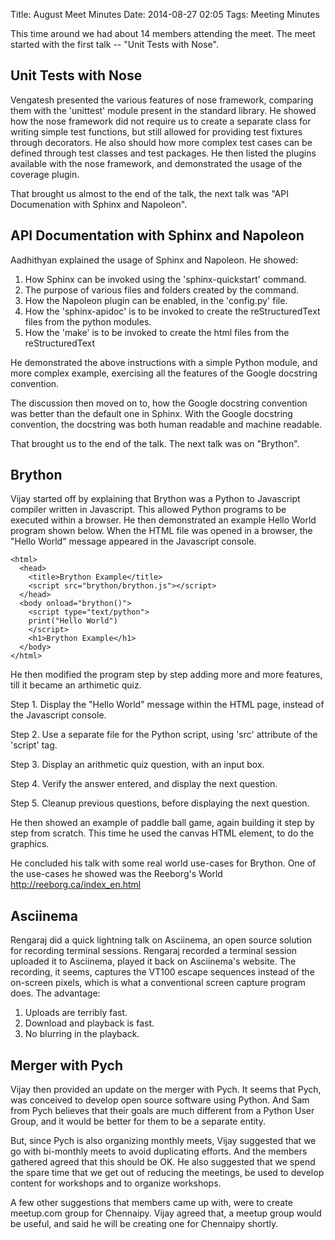Title: August Meet Minutes
Date: 2014-08-27 02:05
Tags: Meeting Minutes

This time around we had about 14 members attending the meet. The meet
started with the first talk -- "Unit Tests with Nose".

## Unit Tests with Nose

Vengatesh presented the various features of nose framework, comparing
them with the 'unittest' module present in the standard library. He
showed how the nose framework did not require us to create a separate
class for writing simple test functions, but still allowed for
providing test fixtures through decorators. He also should how more
complex test cases can be defined through test classes and test
packages. He then listed the plugins available with the nose
framework, and demonstrated the usage of the coverage plugin.

That brought us almost to the end of the talk, the next talk was "API
Documenation with Sphinx and Napoleon".

## API Documentation with Sphinx and Napoleon

Aadhithyan explained the usage of Sphinx and Napoleon. He showed:

  1. How Sphinx can be invoked using the 'sphinx-quickstart' command.
  2. The purpose of various files and folders created by the command.
  3. How the Napoleon plugin can be enabled, in the 'config.py' file.
  4. How the 'sphinx-apidoc' is to be invoked to create the
     reStructuredText files from the python modules.
  5. How the 'make' is to be invoked to create the html files from the
     reStructuredText

He demonstrated the above instructions with a simple Python module,
and more complex example, exercising all the features of the Google
docstring convention.

The discussion then moved on to, how the Google docstring convention
was better than the default one in Sphinx. With the Google docstring
convention, the docstring was both human readable and machine
readable.

That brought us to the end of the talk. The next talk was on "Brython".

## Brython

Vijay started off by explaining that Brython was a Python to Javascript
compiler written in Javascript. This allowed Python programs to be
executed within a browser. He then demonstrated an example Hello
World program shown below. When the HTML file was opened in a browser,
the "Hello World" message appeared in the Javascript console.

    <html>
      <head>
        <title>Brython Example</title>
        <script src="brython/brython.js"></script>
      </head>
      <body onload="brython()">
        <script type="text/python">
        print("Hello World")
        </script>
        <h1>Brython Example</h1>
      </body>
    </html>

He then modified the program step by step adding more and more
features, till it became an arthimetic quiz.

  Step 1. Display the "Hello World" message within the HTML page,
  instead of the Javascript console.

  Step 2. Use a separate file for the Python script, using 'src'
  attribute of the 'script' tag.

  Step 3. Display an arithmetic quiz question, with an input box.

  Step 4. Verify the answer entered, and display the next question.

  Step 5. Cleanup previous questions, before displaying the next
  question.

He then showed an example of paddle ball game, again building it step
by step from scratch. This time he used the canvas HTML element, to do
the graphics.

He concluded his talk with some real world use-cases for Brython. One
of the use-cases he showed was the Reeborg's World
http://reeborg.ca/index_en.html

## Asciinema

Rengaraj did a quick lightning talk on Asciinema, an open source
solution for recording terminal sessions. Rengaraj recorded a terminal
session uploaded it to Asciinema, played it back on Asciinema's
website. The recording, it seems, captures the VT100 escape sequences
instead of the on-screen pixels, which is what a conventional screen
capture program does. The advantage:

  1. Uploads are terribly fast.
  2. Download and playback is fast.
  3. No blurring in the playback.

## Merger with Pych

Vijay then provided an update on the merger with Pych. It seems that
Pych, was conceived to develop open source software using Python. And
Sam from Pych believes that their goals are much different from a
Python User Group, and it would be better for them to be a separate
entity.

But, since Pych is also organizing monthly meets, Vijay suggested that
we go with bi-monthly meets to avoid duplicating efforts. And the
members gathered agreed that this should be OK. He also suggested that
we spend the spare time that we get out of reducing the meetings, be
used to develop content for workshops and to organize workshops.

A few other suggestions that members came up with, were to create
meetup.com group for Chennaipy. Vijay agreed that, a meetup group
would be useful, and said he will be creating one for Chennaipy
shortly.
